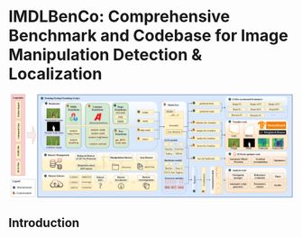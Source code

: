 # IMDLBenCo:  Comprehensive Benchmark and Codebase for Image Manipulation Detection & Localization

![](./images/IMDLBenCo_overview.png)
## Introduction